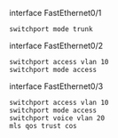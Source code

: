 interface FastEthernet0/1

    switchport mode trunk

interface FastEthernet0/2
 
    switchport access vlan 10
    switchport mode access

interface FastEthernet0/3
 
    switchport access vlan 10
    switchport mode access
    switchport voice vlan 20
    mls qos trust cos
